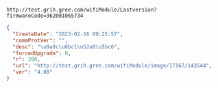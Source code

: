 `http://test.grih.gree.com/wifiModule/Lastversion?firmwareCode=362001065734`

```json
{
  "CreateDate": "2023-02-16 09:25:57",
  "commProtVer": "",
  "desc": "\u9a8c\u8bc1\u52a0\u5bc6",
  "forcedUpgrade": 0,
  "r": 200,
  "url": "http://test.grih.gree.com/wifiModule/image/17167/143544",
  "ver": "4.00"
}
```